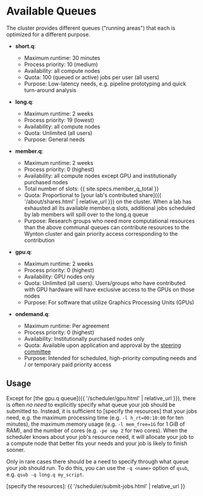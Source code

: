 # Available Queues

The cluster provides different queues ("running areas") that each is optimized for a different purpose.

* **short.q**:
  - Maximum runtime: 30 minutes
  - Process priority: 10 (medium)
  - Availability: all compute nodes
  - Quota: 100 (queued or active) jobs per user (all users)
  - Purpose: Low-latency needs, e.g. pipeline prototyping and quick turn-around analysis

* **long.q**:
  - Maximum runtime: 2 weeks
  - Process priority: 19 (lowest)
  - Availability: all compute nodes
  - Quota: Unlimited (all users)
  - Purpose: General needs

* **member.q**:
  - Maximum runtime: 2 weeks
  - Process priority: 0 (highest)
  - Availability: all compute nodes except GPU and institutionally purchased nodes
  - Total number of slots: {{ site.specs.member_q_total }}
  - Quota: Proportional to [your lab's contributed share]({{ '/about/shares.html' | relative_url }}) on the cluster.  When a lab has exhausted all its available member.q slots, additional jobs scheduled by lab members will spill over to the long.q queue
  - Purpose: Research groups who need more computational resources than the above communal queues can contribute resources to the Wynton cluster and gain priority access corresponding to the contribution

* **gpu.q**:
  - Maximum runtime: 2 weeks
  - Process priority: 0 (highest)
  - Availability: GPU nodes only
  - Quota: Unlimited (all users). Users/groups who have contributed with GPU hardware will have exclusive access to the GPUs on those nodes
  - Purpose: For software that utilize Graphics Processing Units (GPUs)

* **ondemand.q**:
  - Maximum runtime: Per agreement
  - Process priority: 0 (highest)
  - Availability: Institutionally purchased nodes only
  - Quota: Available upon application and approval by the [steering committee]
  - Purpose: Intended for scheduled, high-priority computing needs and / or temporary paid priority access


## Usage

Except for [the gpu.q queue]({{ '/scheduler/gpu.html' | relative_url }}), there is often _no need_ to explicitly specify what queue your job should be submitted to.  Instead, it is sufficient to [specify the resources] that your jobs need, e.g. the maximum processing time (e.g. `-l h_rt=00:10:00` for ten minutes), the maximum memory usage (e.g. `-l mem_free=1G` for 1 GiB of RAM), and the number of cores (e.g. `-pe smp 2` for two cores).  When the scheduler knows about your job's resource need, it will allocate your job to a compute node that better fits your needs and your job is likely to finish sooner.

Only in rare cases there should be a need to specify through what queue your job should run.  To do this, you can use the `-q <name>` option of `qsub`, e.g. `qsub -q long.q my_script`.



[steering committee]: http://wynton.ucsf.edu/
[specify the resources]: {{ '/scheduler/submit-jobs.html' | relative_url }}

<!--
NOTES:

To list available queues, do:

    qstat -f | grep -F "@" | sed -E 's/@.*//g' | sort -u
-->
